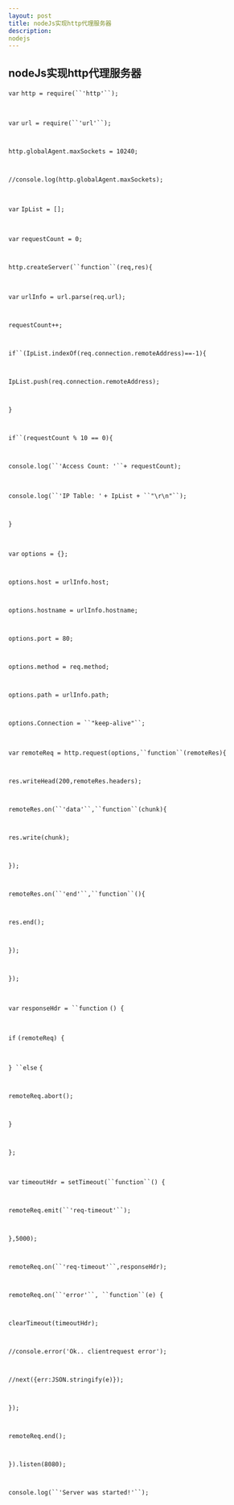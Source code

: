```yaml
---
layout: post
title: nodeJs实现http代理服务器
description: 
nodejs
---
```



## nodeJs实现http代理服务器


`var` `http = require(``'http'``);`

` ` 

`var` `url = require(``'url'``);`

` ` 

`http.globalAgent.maxSockets = 10240;`

` ` 

`//console.log(http.globalAgent.maxSockets);`

` ` 

`var` `IpList = [];`

` ` 

`var` `requestCount = 0;`

` ` 

`http.createServer(``function``(req,res){`

` ` 

`var` `urlInfo = url.parse(req.url);`

` ` 

`requestCount++;`

` ` 

`if``(IpList.indexOf(req.connection.remoteAddress)==-1){`

` ` 

`IpList.push(req.connection.remoteAddress);`

` ` 

`}`

` ` 

`if``(requestCount % 10 == 0){`

` ` 

`console.log(``'Access Count: '``+ requestCount);`

` ` 

`console.log(``'IP Table: '` `+ IpList + ``"\r\n"``);`

` ` 

`}`

` ` 

`var` `options = {};`

` ` 

`options.host = urlInfo.host;`

` ` 

`options.hostname = urlInfo.hostname;`

` ` 

`options.port = 80;`

` ` 

`options.method = req.method;`

` ` 

`options.path = urlInfo.path;    `

` ` 

`options.Connection = ``"keep-alive"``;`

` ` 

`var` `remoteReq = http.request(options,``function``(remoteRes){`

` ` 

`res.writeHead(200,remoteRes.headers);`

` ` 

`remoteRes.on(``'data'``,``function``(chunk){`

` ` 

`res.write(chunk);`

` ` 

`});`

` ` 

`remoteRes.on(``'end'``,``function``(){`

` ` 

`res.end();`

` ` 

`});`

` ` 

`});`

` ` 

`var` `responseHdr = ``function` `() { `

` ` 

`if` `(remoteReq) { `

` ` 

`} ``else` `{ `

` ` 

`remoteReq.abort(); `

` ` 

`}`

` ` 

`};`

` ` 

`var` `timeoutHdr = setTimeout(``function``() {`

` ` 

`remoteReq.emit(``'req-timeout'``);`

` ` 

`},5000);`

` ` 

`remoteReq.on(``'req-timeout'``,responseHdr);`

` ` 

`remoteReq.on(``'error'``, ``function``(e) { `

` ` 

`clearTimeout(timeoutHdr); `

` ` 

`//console.error('Ok.. clientrequest error'); `

` ` 

`//next({err:JSON.stringify(e)}); `

` ` 

`}); `

` ` 

`remoteReq.end();`

` ` 

`}).listen(8080);`

` ` 

`console.log(``'Server was started!'``);`